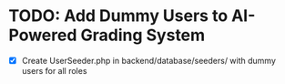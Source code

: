 # TODO: Add Dummy Users to AI-Powered Grading System

- [x] Create UserSeeder.php in backend/database/seeders/ with dummy users for all roles
